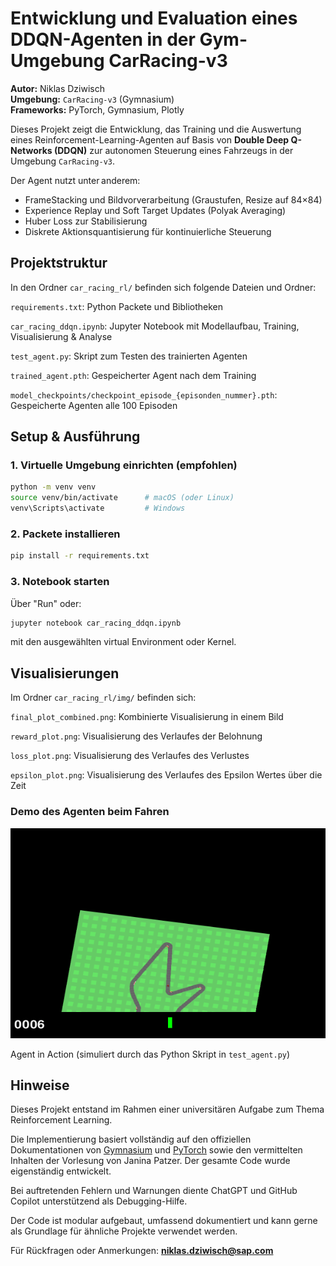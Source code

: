 # Entwicklung und Evaluation eines DDQN-Agenten in der Gym-Umgebung CarRacing-v3

**Autor:** Niklas Dziwisch  
**Umgebung:** `CarRacing-v3` (Gymnasium)  
**Frameworks:** PyTorch, Gymnasium, Plotly

Dieses Projekt zeigt die Entwicklung, das Training und die Auswertung eines Reinforcement-Learning-Agenten auf Basis von **Double Deep Q-Networks (DDQN)** zur autonomen Steuerung eines Fahrzeugs in der Umgebung `CarRacing-v3`.

Der Agent nutzt unter anderem:
- FrameStacking und Bildvorverarbeitung (Graustufen, Resize auf 84×84)
- Experience Replay und Soft Target Updates (Polyak Averaging)
- Huber Loss zur Stabilisierung
- Diskrete Aktionsquantisierung für kontinuierliche Steuerung

## Projektstruktur

In den Ordner `car_racing_rl/` befinden sich folgende Dateien und Ordner:

`requirements.txt`: Python Packete und Bibliotheken

`car_racing_ddqn.ipynb`: Jupyter Notebook mit Modellaufbau, Training, Visualisierung & Analyse 

`test_agent.py`: Skript zum Testen des trainierten Agenten

`trained_agent.pth`: Gespeicherter Agent nach dem Training

`model_checkpoints/checkpoint_episode_{episonden_nummer}.pth`: Gespeicherte Agenten alle 100 Episoden

## Setup & Ausführung

### 1. Virtuelle Umgebung einrichten (empfohlen)
```bash
python -m venv venv
source venv/bin/activate      # macOS (oder Linux)
venv\Scripts\activate         # Windows
```

### 2. Packete installieren

```bash
pip install -r requirements.txt
```

### 3. Notebook starten

Über "Run" oder:

```bash
jupyter notebook car_racing_ddqn.ipynb
```

mit den ausgewählten virtual Environment oder Kernel.

## Visualisierungen

Im Ordner `car_racing_rl/img/` befinden sich:

`final_plot_combined.png`: Kombinierte Visualisierung in einem Bild

`reward_plot.png`: Visualisierung des Verlaufes der Belohnung

`loss_plot.png`: Visualisierung des Verlaufes des Verlustes

`epsilon_plot.png`: Visualisierung des Verlaufes des Epsilon Wertes über die Zeit

### Demo des Agenten beim Fahren

![Agent in Aktion](car_racing_rl/agent_run.gif)

Agent in Action (simuliert durch das Python Skript in `test_agent.py`)

## Hinweise

Dieses Projekt entstand im Rahmen einer universitären Aufgabe zum Thema Reinforcement Learning.

Die Implementierung basiert vollständig auf den offiziellen Dokumentationen von [Gymnasium](https://gymnasium.farama.org/environments/box2d/car_racing/) und [PyTorch](https://pytorch.org/docs/stable/index.html) sowie den vermittelten Inhalten der Vorlesung von Janina Patzer. Der gesamte Code wurde eigenständig entwickelt.

Bei auftretenden Fehlern und Warnungen diente ChatGPT und GitHub Copilot unterstützend als Debugging-Hilfe.

Der Code ist modular aufgebaut, umfassend dokumentiert und kann gerne als Grundlage für ähnliche Projekte verwendet werden.

Für Rückfragen oder Anmerkungen: **niklas.dziwisch@sap.com**
